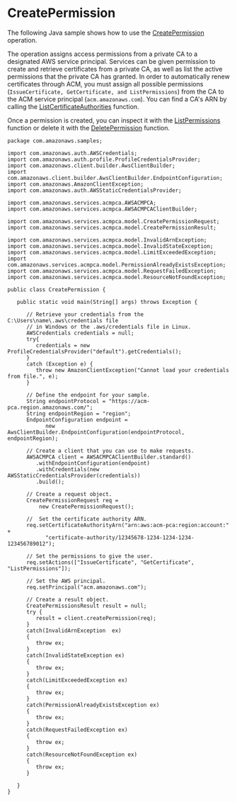 # CreatePermission<a name="JavaApi-CreatePermission"></a>

The following Java sample shows how to use the [CreatePermission](https://docs.aws.amazon.com/acm-pca/latest/APIReference/API_CreatePermission.html) operation\.

The operation assigns access permissions from a private CA to a designated AWS service principal\. Services can be given permission to create and retrieve certificates from a private CA, as well as list the active permissions that the private CA has granted\. In order to automatically renew certificates through ACM, you must assign all possible permissions \(`IssueCertificate, GetCertificate, and ListPermissions`\) from the CA to the ACM service principal \(`acm.amazonaws.com`\)\. You can find a CA's ARN by calling the [ListCertificateAuthorities](https://docs.aws.amazon.com/acm-pca/latest/APIReference/API_ListCertificateAuthorities.html) function\.

Once a permission is created, you can inspect it with the [ListPermissions](https://docs.aws.amazon.com/acm-pca/latest/APIReference/API_ListPermissions.html) function or delete it with the [DeletePermission](https://docs.aws.amazon.com/acm-pca/latest/APIReference/API_DeletePermission.html) function\.

```
package com.amazonaws.samples;

import com.amazonaws.auth.AWSCredentials;
import com.amazonaws.auth.profile.ProfileCredentialsProvider;
import com.amazonaws.client.builder.AwsClientBuilder;
import com.amazonaws.client.builder.AwsClientBuilder.EndpointConfiguration;
import com.amazonaws.AmazonClientException;
import com.amazonaws.auth.AWSStaticCredentialsProvider;

import com.amazonaws.services.acmpca.AWSACMPCA;
import com.amazonaws.services.acmpca.AWSACMPCAClientBuilder;

import com.amazonaws.services.acmpca.model.CreatePermissionRequest;
import com.amazonaws.services.acmpca.model.CreatePermissionResult;

import com.amazonaws.services.acmpca.model.InvalidArnException;
import com.amazonaws.services.acmpca.model.InvalidStateException;
import com.amazonaws.services.acmpca.model.LimitExceededException;
import com.amazonaws.services.acmpca.model.PermissionAlreadyExistsException;
import com.amazonaws.services.acmpca.model.RequestFailedException;
import com.amazonaws.services.acmpca.model.ResourceNotFoundException;

public class CreatePermission {

   public static void main(String[] args) throws Exception {

      // Retrieve your credentials from the C:\Users\name\.aws\credentials file
      // in Windows or the .aws/credentials file in Linux.
      AWSCredentials credentials = null;
      try{
         credentials = new ProfileCredentialsProvider("default").getCredentials();
      }
      catch (Exception e) {
         throw new AmazonClientException("Cannot load your credentials from file.", e);
      }

      // Define the endpoint for your sample.
      String endpointProtocol = "https://acm-pca.region.amazonaws.com/";
      String endpointRegion = "region";
      EndpointConfiguration endpoint =
            new AwsClientBuilder.EndpointConfiguration(endpointProtocol, endpointRegion);

      // Create a client that you can use to make requests.
      AWSACMPCA client = AWSACMPCAClientBuilder.standard()
         .withEndpointConfiguration(endpoint)
         .withCredentials(new AWSStaticCredentialsProvider(credentials))
         .build();

      // Create a request object.
      CreatePermissionRequest req =
          new CreatePermissionRequest();
          
      //  Set the certificate authority ARN.
      req.setCertificateAuthorityArn("arn:aws:acm-pca:region:account:" +
            "certificate-authority/12345678-1234-1234-1234-123456789012");
            
      // Set the permissions to give the user.
      req.setActions(["IssueCertificate", "GetCertificate", "ListPermissions"]);
      
      // Set the AWS principal.
      req.setPrincipal("acm.amazonaws.com");

      // Create a result object.
      CreatePermissionsResult result = null;
      try {
         result = client.createPermission(req);
      } 
      catch(InvalidArnException  ex)
      {
         throw ex;
      }
      catch(InvalidStateException ex)
      {
         throw ex;
      }
      catch(LimitExceededException ex)
      {
         throw ex;
      }
      catch(PermissionAlreadyExistsException ex)
      {
         throw ex;
      }
      catch(RequestFailedException ex)
      {
         throw ex;
      }
      catch(ResourceNotFoundException ex)
      {
         throw ex;
      }
      
   }
}
```